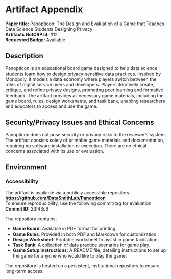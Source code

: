# Artifact Appendix

**Paper title:** Panopticon: The Design and Evaluation of a Game that Teaches Data Science Students Designing Privacy  
**Artifacts HotCRP Id:** #12  
**Requested Badge:** Available  

## Description
Panopticon is an educational board game designed to help data science students learn how to design privacy-sensitive data practices. Inspired by Monopoly, it models a data economy where players switch between the roles of digital service users and developers. Players iteratively create, critique, and refine privacy designs, promoting peer learning and formative feedback. The artifact provides all necessary game materials, including the game board, rules, design worksheets, and task bank, enabling researchers and educators to access and use the game.

## Security/Privacy Issues and Ethical Concerns
Panopticon does not pose security or privacy risks to the reviewer’s system. The artifact consists solely of printable game materials and documentation, requiring no software installation or execution. There are no ethical concerns associated with its use or evaluation.

## Environment

### Accessibility
The artifact is available via a publicly accessible repository:  
**https://github.com/DataSmithLab/Panopticon**  
To ensure reproducibility, use the following commit/tag for evaluation:  
**Commit ID:** 23f43c6  

The repository contains:
- **Game Board**: Available in PDF format for printing.
- **Game Rules**: Provided in both PDF and Markdown for customization.
- **Design Worksheet**: Printable worksheet to assist in game facilitation.
- **Task Bank**: A collection of data practice scenarios for game play.
- **Game Setup Instructions**: A README file, detailing instructions to set up the game for anyone who would like to play the game.

The repository is hosted on a persistent, institutional repository to ensure long-term access.
